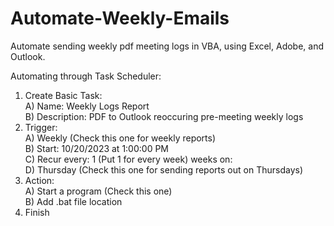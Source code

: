 # Automate-Weekly-Emails
Automate sending weekly pdf meeting logs in VBA, using Excel, Adobe, and Outlook.

Automating through Task Scheduler:

1) Create Basic Task:<br>
   A) Name: Weekly Logs Report<br>
   B) Description: PDF to Outlook reoccuring pre-meeting weekly logs<br>
2) Trigger:<br>
   A) Weekly (Check this one for weekly reports)<br>
   B) Start: 10/20/2023 at 1:00:00 PM<br>
   C) Recur every: 1 (Put 1 for every week) weeks on:<br>
   D) Thursday (Check this one for sending reports out on Thursdays)<br>
3) Action:<br>
   A) Start a program (Check this one)<br>
   B) Add .bat file location<br>
4) Finish<br>
